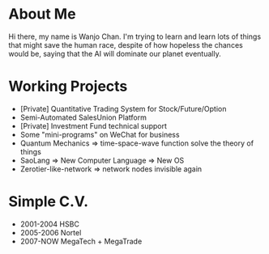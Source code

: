 # About Me

  Hi there, my name is Wanjo Chan.  I'm trying to learn and learn lots of things that might save the human race, despite of how hopeless the chances would be, saying that the AI will dominate our planet eventually.

# Working Projects

* [Private] Quantitative Trading System for Stock/Future/Option 
* Semi-Automated SalesUnion Platform
* [Private] Investment Fund technical support
* Some "mini-programs" on WeChat for business
* Quantum Mechanics => time-space-wave function solve the theory of things
* SaoLang => New Computer Language => New OS
* Zerotier-like-network => network nodes invisible again

# Simple C.V.

* 2001-2004 HSBC
* 2005-2006 Nortel
* 2007-NOW  MegaTech + MegaTrade
